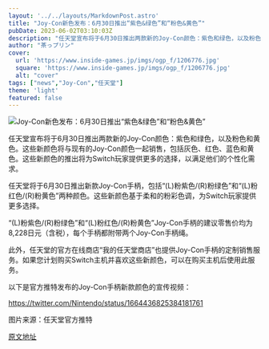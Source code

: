 ```yaml
---
layout: '../../layouts/MarkdownPost.astro'
title: "Joy-Con新色发布：6月30日推出“紫色&绿色”和“粉色&黄色”"
pubDate: 2023-06-02T03:10:03Z
description: "任天堂宣布将于6月30日推出两款新的Joy-Con颜色：紫色和绿色，以及粉色和黄色。"
author: "茶っプリン"
cover:
  url: 'https://www.inside-games.jp/imgs/ogp_f/1206776.jpg'
  square: 'https://www.inside-games.jp/imgs/ogp_f/1206776.jpg'
  alt: "cover"
tags: ["news","Joy-Con","任天堂"]
theme: 'light'
featured: false
---
```


![Joy-Con新色发布：6月30日推出“紫色&绿色”和“粉色&黄色”](https://www.inside-games.jp/imgs/ogp_f/1206776.jpg)

任天堂宣布将于6月30日推出两款新的Joy-Con颜色：紫色和绿色，以及粉色和黄色。这些新颜色将与现有的Joy-Con颜色一起销售，包括灰色、红色、蓝色和黄色。这些新颜色的推出将为Switch玩家提供更多的选择，以满足他们的个性化需求。

任天堂将于6月30日推出新款Joy-Con手柄，包括“(L)粉紫色/(R)粉绿色”和“(L)粉红色/(R)粉黄色”两种颜色。这些新颜色基于柔和的粉彩色调，为Switch玩家提供更多选择。

“(L)粉紫色/(R)粉绿色”和“(L)粉红色/(R)粉黄色”Joy-Con手柄的建议零售价均为8,228日元（含税），每个手柄都附带两个Joy-Con手柄绳。

此外，任天堂的官方在线商店“我的任天堂商店”也提供Joy-Con手柄的定制销售服务。如果您计划购买Switch主机并喜欢这些新颜色，可以在购买主机后使用此服务。

以下是官方推特发布的Joy-Con手柄新款颜色的宣传视频：

https://twitter.com/Nintendo/status/1664436825384181761

图片来源：任天堂官方推特

[原文地址](https://www.inside-games.jp/article/2023/06/02/146330.html)